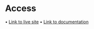 # Access

• [Link to live site](http://www.kaeley.tech/CustomToolkit)
• [Link to documentation](https://kaeley.tech/CustomToolkit/out/MyToolkit.html)